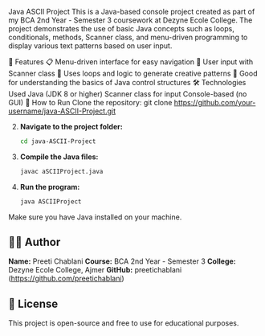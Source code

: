 Java ASCII Project
This is a Java-based console project created as part of my BCA 2nd Year - Semester 3 coursework at Dezyne Ecole College. The project demonstrates the use of basic Java concepts such as loops, conditionals, methods, Scanner class, and menu-driven programming to display various text patterns based on user input.

🚀 Features
📋 Menu-driven interface for easy navigation
🔢 User input with Scanner class
🔁 Uses loops and logic to generate creative patterns
🧠 Good for understanding the basics of Java control structures
🛠 Technologies Used
Java (JDK 8 or higher)
Scanner class for input
Console-based (no GUI)
📂 How to Run
Clone the repository:
git clone https://github.com/your-username/java-ASCII-Project.git

2. **Navigate to the project folder:**

   ```bash
   cd java-ASCII-Project
   ```
3. **Compile the Java files:**

   ```bash
   javac aSCIIProject.java
   ```
4. **Run the program:**

   ```bash
   java ASCIIProject
   ```

Make sure you have Java installed on your machine.

## 🧑‍🎓 Author

**Name:** Preeti Chablani
**Course:** BCA 2nd Year - Semester 3
**College:** Dezyne Ecole College, Ajmer
**GitHub:** preetichablani (https://github.com/preetichablani)

## 📜 License

This project is open-source and free to use for educational purposes.

```
